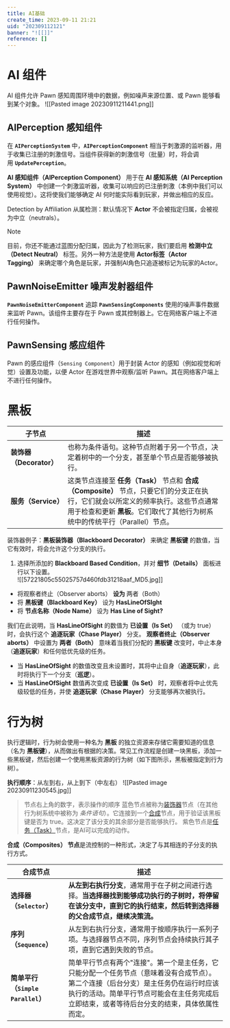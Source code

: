 ```yaml
---
title: AI基础
create_time: 2023-09-11 21:21
uid: "202309112121"
banner: "![[]]"
reference: []
---
```


# AI 组件
AI 组件允许 Pawn 感知周围环境中的数据，例如噪声来源位置、或 Pawn 能够看到某个对象。
![[Pasted image 20230911211441.png]]

## AIPerception 感知组件

在 **`AIPerceptionSystem`** 中，**`AIPerceptionComponent`** 相当于刺激源的监听器，用于收集已注册的刺激信号。当组件获得新的刺激信号（批量）时，将会调用 **`UpdatePerception`**。

**AI 感知组件（AIPerception Component）** 用于在 **AI 感知系统（AI Perception System）** 中创建一个刺激监听器，收集可以响应的已注册刺激（本例中我们可以使用视觉）。这将使我们能够确定 AI 何时能实际看到玩家，并做出相应的反应。

Detection by Affiliation 从属检测：默认情况下 **Actor** 不会被指定归属，会被视为中立（neutrals）。

> [!NOTE]
> 目前，你还不能通过蓝图分配归属，因此为了检测玩家，我们要启用 **检测中立（Detect Neutral）** 标签。另外一种方法是使用 **Actor标签（Actor Tagging）** 来确定哪个角色是玩家，并强制AI角色只追逐被标记为玩家的Actor。

## PawnNoiseEmitter 噪声发射器组件

**`PawnNoiseEmitterComponent`** 追踪 **`PawnSensingComponents`** 使用的噪声事件数据来监听 Pawn。该组件主要存在于 Pawn 或其控制器上。它在网络客户端上不进行任何操作。

## PawnSensing 感应组件

Pawn 的感应组件（`Sensing Component`）用于封装 Actor 的感知（例如视觉和听觉）设置及功能，以便 Actor 在游戏世界中观察/监听 Pawn。其在网络客户端上不进行任何操作。

# 黑板

|子节点|描述|
|---|---|
|**装饰器（Decorator）**|也称为条件语句。这种节点附着于另一个节点，决定着树中的一个分支，甚至单个节点是否能够被执行。|
|**服务（Service）**|这类节点连接至 **任务（Task）** 节点和 **合成（Composite）** 节点，只要它们的分支正在执行，它们就会以所定义的频率执行。这些节点通常用于检查和更新 **黑板**。它们取代了其他行为树系统中的传统平行（Parallel）节点。|

装饰器例子：**黑板装饰器（Blackboard Decorator）** 来确定 **黑板键** 的数值，当它有效时，将会允许这个分支的执行。   

1. 选择所添加的 **Blackboard Based Condition**，并对 **细节（Details）** 面板进行以下设置。   
![[57221805c55025757d460fdb31218aaf_MD5.jpg]]
- 将观察者终止（Observer aborts） **设为** 两者（Both） 
- 将 **黑板键（Blackboard Key）** 设为 **HasLineOfSIght**  
- 将 **节点名称（Node Name）** 设为 **Has Line of Sight?**

我们在此说明，当 **HasLineOfSight** 的数值为 **已设置（Is Set）** （或为 true）时，会执行这个 **追逐玩家（Chase Player）** 分支。
**观察者终止（Observer aborts）** 中设置为 **两者（Both）** 意味着当我们分配的 **黑板键** 改变时，中止本身（**追逐玩家**）和任何低优先级的任务。
- 当 **HasLineOfSight** 的数值改变且未设置时，其将中止自身（**追逐玩家**），此时将执行下一个分支（**巡逻**）。
- 当 **HasLineOfSight** 数值再次变成 **已设置（Is Set）** 时，观察者将中止优先级较低的任务，并使 **追逐玩家（Chase Player）** 分支能够再次被执行。

# 行为树
执行逻辑时，行为树会使用一种名为 **黑板** 的独立资源来存储它需要知道的信息（名为 **黑板键**），从而做出有根据的决策。常见工作流程是创建一块黑板，添加一些黑板键，然后创建一个使用黑板资源的行为树（如下图所示，黑板被指定到行为树）。

**执行顺序**：从左到右，从上到下（中左右）
![[Pasted image 20230911230545.jpg]]
>节点右上角的数字，表示操作的顺序 
>蓝色节点被称为[装饰器](https://docs.unrealengine.com/5.2/zh-CN/unreal-engine-behavior-tree-node-reference-decorators)节点（在其他行为树系统中被称为 _条件语句_）。它连接到一个[合成](https://docs.unrealengine.com/5.2/zh-CN/unreal-engine-behavior-tree-node-reference-composites)节点，用于验证该黑板键是否为 true。这决定了该分支的其余部分是否能够执行。
>紫色节点是[任务（Task）](https://docs.unrealengine.com/5.2/zh-CN/unreal-engine-behavior-tree-node-reference-tasks)节点，是AI可以完成的动作。

**合成（Composites） 节点**是流控制的一种形式，决定了与其相连的子分支的执行方式。  


|合成节点|描述 |
|---|---|
|**选择器（`Selector`）**|**从左到右执行分支**，通常用于在子树之间进行选择。**当选择器找到能够成功执行的子树时，将停留在该分支中，直到它的执行结束，然后转到选择器的父合成节点，继续决策流。**|
|**序列（`Sequence`）**|从左到右执行分支，通常用于按顺序执行一系列子项。与选择器节点不同，序列节点会持续执行其子项，直到它遇到失败的节点。|
|**简单平行（`Simple Parallel`）**|简单平行节点有两个"连接"。第一个是主任务，它只能分配一个任务节点（意味着没有合成节点）。第二个连接（后台分支）是主任务仍在运行时应该执行的活动。简单平行节点可能会在主任务完成后立即结束，或者等待后台分支的结束，具体依属性而定。|

